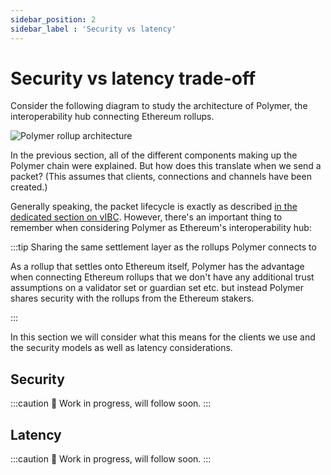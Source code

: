 ```yaml
---
sidebar_position: 2
sidebar_label : 'Security vs latency'
---
```


# Security vs latency trade-off

Consider the following diagram to study the architecture of Polymer, the interoperability hub connecting Ethereum rollups.

![Polymer rollup architecture](../../../../static/img/learn/polymer-stack.png)

In the previous section, all of the different components making up the Polymer chain were explained. But how does this translate when we send a packet? (This assumes that clients, connections and channels have been created.)

Generally speaking, the packet lifecycle is exactly as described [in the dedicated section on vIBC](../vibc/lifecycle.md). However, there's an important thing to remember when considering Polymer as Ethereum's interoperability hub:

:::tip Sharing the same settlement layer as the rollups Polymer connects to

As a rollup that settles onto Ethereum itself, Polymer has the advantage when connecting Ethereum rollups that we don't have any additional trust assumptions on a validator set or guardian set etc. but instead Polymer shares security with the rollups from the Ethereum stakers.

:::

In this section we will consider what this means for the clients we use and the security models as well as latency considerations.

## Security

:::caution 🚧
Work in progress, will follow soon.
:::

## Latency

:::caution 🚧
Work in progress, will follow soon.
:::
